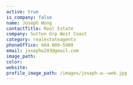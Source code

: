```yaml
---
active: true
is_company: false
name: Joseph Wong
contactTitle: Real Estate
company: Sutton Grp West Coast
category: realestateagents
phoneOffice: 604-809-5989
email: josephw293@gmail.com
image_path:
color:
website:
profile_image_path: /images/joseph-w--web.jpg
---
```



